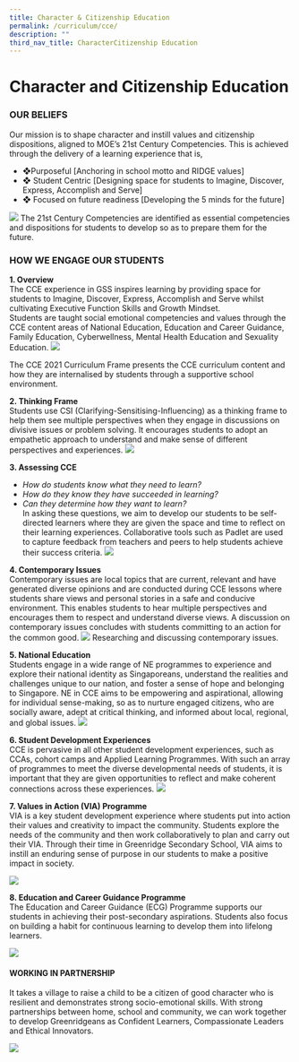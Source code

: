 ```yaml
---
title: Character & Citizenship Education
permalink: /curriculum/cce/
description: ""
third_nav_title: CharacterCitizenship Education
---
```

# Character and Citizenship Education
### OUR BELIEFS
Our mission is to shape character and instill values and citizenship dispositions, aligned to MOE’s 21st Century Competencies. This is achieved through the delivery of a learning experience that is,
- ❖Purposeful [Anchoring in school motto and RIDGE values]
- ❖	Student Centric [Designing space for students to Imagine, Discover, Express, Accomplish and Serve]
- ❖	Focused on future readiness [Developing the 5 minds for the future]

 ![](/images/CCE2023/cce001.png)
The 21st Century Competencies are identified as essential competencies and dispositions for students to develop so as to prepare them for the future.





### HOW WE ENGAGE OUR STUDENTS
**1. Overview**<br>
The CCE experience in GSS inspires learning by providing space for students to Imagine, Discover, Express, Accomplish and Serve whilst cultivating Executive Function Skills and Growth Mindset.<br>
Students are taught social emotional competencies and values through the CCE content areas of National Education, Education and Career Guidance, Family Education, Cyberwellness, Mental Health Education and Sexuality Education. 
![](/images/CCE2023/cce002.png)
 


The CCE 2021 Curriculum Frame presents the CCE curriculum content and how they are internalised by students through a supportive school environment. 





**2. Thinking Frame**<br>
Students use CSI (Clarifying-Sensitising-Influencing) as a thinking frame to help them see multiple perspectives when they engage in discussions on divisive issues or problem solving.  It encourages students to adopt an empathetic approach to understand and make sense of different perspectives and experiences.
![](/images/CCE2023/cce022.png)
 	 
**3. Assessing CCE**<br><i>
- How do students know what they need to learn?
- How do they know they have succeeded in learning?
- Can they determine how they want to learn?</i><br>
In asking these questions, we aim to develop our students to be self-directed learners where they are given the space and time to reflect on their learning experiences. Collaborative tools such as Padlet are used to capture feedback from teachers and peers to help students achieve their success criteria.
![](/images/CCE2023/cce005.png)










**4. Contemporary Issues**<br>
Contemporary issues are local topics that are current, relevant and have generated diverse opinions and are conducted during CCE lessons where students share views and personal stories in a safe and conducive environment. This enables students to hear multiple perspectives and encourages them to respect and understand diverse views. A discussion on contemporary issues concludes with students committing to an action for the common good. 
![](/images/CCE2023/cce006.png)
Researching and discussing contemporary issues.


**5. National Education**<br>
Students engage in a wide range of NE programmes to experience and explore their national identity as Singaporeans, understand the realities and challenges unique to our nation, and foster a sense of hope and belonging to Singapore. NE in CCE aims to be empowering and aspirational, allowing for individual sense-making, so as to nurture engaged citizens, who are socially aware, adept at critical thinking, and informed about local, regional, and global issues.
![](/images/CCE2023/cce021.png)
 	 









**6. Student Development Experiences**<br>
CCE is pervasive in all other student development experiences, such as CCAs, cohort camps and Applied Learning Programmes. With such an array of programmes to meet the diverse developmental needs of students, it is important that they are given opportunities to reflect and make coherent connections across these experiences.
 ![](/images/CCE2023/cce020.png)



**7. Values in Action (VIA) Programme**<br>
VIA is a key student development experience where students put into action their values and creativity to impact the community. Students explore the needs of the community and then work collaboratively to plan and carry out their VIA.  Through their time in Greenridge Secondary School, VIA aims to instill an enduring sense of purpose in our students to make a positive impact in society.

![](/images/CCE2023/cce019.png)

**8. Education and Career Guidance Programme**<br>
The Education and Career Guidance (ECG) Programme supports our students in achieving their post-secondary aspirations.  Students also focus on building a habit for continuous learning to develop them into lifelong learners.

![](/images/CCE2023/cce018.png)







#### WORKING IN PARTNERSHIP 
It takes a village to raise a child to be a citizen of good character who is resilient and demonstrates strong socio-emotional skills. With strong partnerships between home, school and community, we can work together to develop Greenridgeans as Confident Learners, Compassionate Leaders and Ethical Innovators. 

![](/images/CCE2023/cce017.png)



